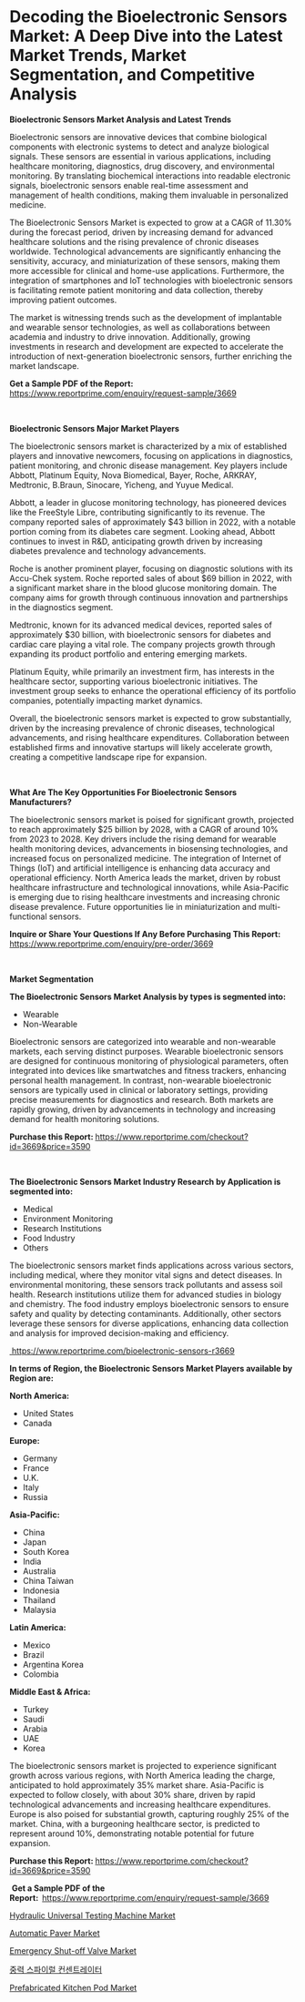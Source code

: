 <p><h1>Decoding the Bioelectronic Sensors Market: A Deep Dive into the Latest Market Trends, Market Segmentation, and Competitive Analysis</h1></p><p><strong>Bioelectronic Sensors Market Analysis and Latest Trends</strong></p>
<p><p>Bioelectronic sensors are innovative devices that combine biological components with electronic systems to detect and analyze biological signals. These sensors are essential in various applications, including healthcare monitoring, diagnostics, drug discovery, and environmental monitoring. By translating biochemical interactions into readable electronic signals, bioelectronic sensors enable real-time assessment and management of health conditions, making them invaluable in personalized medicine.</p><p>The Bioelectronic Sensors Market is expected to grow at a CAGR of 11.30% during the forecast period, driven by increasing demand for advanced healthcare solutions and the rising prevalence of chronic diseases worldwide. Technological advancements are significantly enhancing the sensitivity, accuracy, and miniaturization of these sensors, making them more accessible for clinical and home-use applications. Furthermore, the integration of smartphones and IoT technologies with bioelectronic sensors is facilitating remote patient monitoring and data collection, thereby improving patient outcomes.</p><p>The market is witnessing trends such as the development of implantable and wearable sensor technologies, as well as collaborations between academia and industry to drive innovation. Additionally, growing investments in research and development are expected to accelerate the introduction of next-generation bioelectronic sensors, further enriching the market landscape.</p></p>
<p><strong>Get a Sample PDF of the Report:&nbsp;</strong> <a href="https://www.reportprime.com/enquiry/request-sample/3669">https://www.reportprime.com/enquiry/request-sample/3669</a></p>
<p>&nbsp;</p>
<p><strong>Bioelectronic Sensors Major Market Players</strong></p>
<p><p>The bioelectronic sensors market is characterized by a mix of established players and innovative newcomers, focusing on applications in diagnostics, patient monitoring, and chronic disease management. Key players include Abbott, Platinum Equity, Nova Biomedical, Bayer, Roche, ARKRAY, Medtronic, B.Braun, Sinocare, Yicheng, and Yuyue Medical.</p><p>Abbott, a leader in glucose monitoring technology, has pioneered devices like the FreeStyle Libre, contributing significantly to its revenue. The company reported sales of approximately $43 billion in 2022, with a notable portion coming from its diabetes care segment. Looking ahead, Abbott continues to invest in R&D, anticipating growth driven by increasing diabetes prevalence and technology advancements.</p><p>Roche is another prominent player, focusing on diagnostic solutions with its Accu-Chek system. Roche reported sales of about $69 billion in 2022, with a significant market share in the blood glucose monitoring domain. The company aims for growth through continuous innovation and partnerships in the diagnostics segment.</p><p>Medtronic, known for its advanced medical devices, reported sales of approximately $30 billion, with bioelectronic sensors for diabetes and cardiac care playing a vital role. The company projects growth through expanding its product portfolio and entering emerging markets.</p><p>Platinum Equity, while primarily an investment firm, has interests in the healthcare sector, supporting various bioelectronic initiatives. The investment group seeks to enhance the operational efficiency of its portfolio companies, potentially impacting market dynamics.</p><p>Overall, the bioelectronic sensors market is expected to grow substantially, driven by the increasing prevalence of chronic diseases, technological advancements, and rising healthcare expenditures. Collaboration between established firms and innovative startups will likely accelerate growth, creating a competitive landscape ripe for expansion.</p></p>
<p>&nbsp;</p>
<p><strong>What Are The Key Opportunities For Bioelectronic Sensors Manufacturers?</strong></p>
<p><p>The bioelectronic sensors market is poised for significant growth, projected to reach approximately $25 billion by 2028, with a CAGR of around 10% from 2023 to 2028. Key drivers include the rising demand for wearable health monitoring devices, advancements in biosensing technologies, and increased focus on personalized medicine. The integration of Internet of Things (IoT) and artificial intelligence is enhancing data accuracy and operational efficiency. North America leads the market, driven by robust healthcare infrastructure and technological innovations, while Asia-Pacific is emerging due to rising healthcare investments and increasing chronic disease prevalence. Future opportunities lie in miniaturization and multi-functional sensors.</p></p>
<p><strong>Inquire or Share Your Questions If Any Before Purchasing This Report:</strong> <a href="https://www.reportprime.com/enquiry/pre-order/3669">https://www.reportprime.com/enquiry/pre-order/3669</a></p>
<p>&nbsp;</p>
<p><strong>Market Segmentation</strong></p>
<p><strong>The Bioelectronic Sensors Market Analysis by types is segmented into:</strong></p>
<p><ul><li>Wearable</li><li>Non-Wearable</li></ul></p>
<p><p>Bioelectronic sensors are categorized into wearable and non-wearable markets, each serving distinct purposes. Wearable bioelectronic sensors are designed for continuous monitoring of physiological parameters, often integrated into devices like smartwatches and fitness trackers, enhancing personal health management. In contrast, non-wearable bioelectronic sensors are typically used in clinical or laboratory settings, providing precise measurements for diagnostics and research. Both markets are rapidly growing, driven by advancements in technology and increasing demand for health monitoring solutions.</p></p>
<p><strong>Purchase this Report:&nbsp;</strong><a href="https://www.reportprime.com/checkout?id=3669&price=3590">https://www.reportprime.com/checkout?id=3669&price=3590</a></p>
<p>&nbsp;</p>
<p><strong>The Bioelectronic Sensors Market Industry Research by Application is segmented into:</strong></p>
<p><ul><li>Medical</li><li>Environment Monitoring</li><li>Research Institutions</li><li>Food Industry</li><li>Others</li></ul></p>
<p><p>The bioelectronic sensors market finds applications across various sectors, including medical, where they monitor vital signs and detect diseases. In environmental monitoring, these sensors track pollutants and assess soil health. Research institutions utilize them for advanced studies in biology and chemistry. The food industry employs bioelectronic sensors to ensure safety and quality by detecting contaminants. Additionally, other sectors leverage these sensors for diverse applications, enhancing data collection and analysis for improved decision-making and efficiency.</p></p>
<p><a href="https://www.reportprime.com/bioelectronic-sensors-r3669">&nbsp;https://www.reportprime.com/bioelectronic-sensors-r3669</a></p>
<p><strong>In terms of Region, the Bioelectronic Sensors Market Players available by Region are:</strong></p>
<p>
    <p> <strong> North America: </strong>
        <ul>
            <li>United States</li>
            <li>Canada</li>
        </ul>
        </p> 
    <p> <strong> Europe: </strong>
        <ul>
            <li>Germany</li>
            <li>France</li>
            <li>U.K.</li>
            <li>Italy</li>
            <li>Russia</li>
        </ul>
        </p> 
    <p> <strong> Asia-Pacific: </strong>
        <ul>
            <li>China</li>
            <li>Japan</li>
            <li>South Korea</li>
            <li>India</li>
            <li>Australia</li>
            <li>China Taiwan</li>
            <li>Indonesia</li>
            <li>Thailand</li>
            <li>Malaysia</li>
        </ul>
        </p> 
    <p> <strong> Latin America: </strong>
        <ul>
            <li>Mexico</li>
            <li>Brazil</li>
            <li>Argentina Korea</li>
            <li>Colombia</li>
        </ul>
        </p> 
    <p> <strong> Middle East & Africa: </strong>
        <ul>
            <li>Turkey</li>
            <li>Saudi</li>
            <li>Arabia</li>
            <li>UAE</li>
            <li>Korea</li>
        </ul>
    </p>
    </p>
<p><p>The bioelectronic sensors market is projected to experience significant growth across various regions, with North America leading the charge, anticipated to hold approximately 35% market share. Asia-Pacific is expected to follow closely, with about 30% share, driven by rapid technological advancements and increasing healthcare expenditures. Europe is also poised for substantial growth, capturing roughly 25% of the market. China, with a burgeoning healthcare sector, is predicted to represent around 10%, demonstrating notable potential for future expansion.</p></p>
<p><strong>Purchase this Report: </strong><a href="https://www.reportprime.com/checkout?id=3669&price=3590">https://www.reportprime.com/checkout?id=3669&price=3590</a></p>
<p>&nbsp;<strong>Get a Sample PDF of the Report:&nbsp;&nbsp;</strong><a href="https://www.reportprime.com/enquiry/request-sample/3669">https://www.reportprime.com/enquiry/request-sample/3669</a></p>
<p><strong></strong></p>
<p><p><a href="https://medium.com/@vrahul.reportprime/market-forecast-global-hydraulic-universal-testing-machine-trends-and-impact-analysis-2024-289e786c3954">Hydraulic Universal Testing Machine Market</a></p><p><a href="https://www.linkedin.com/pulse/automatic-paver-market-revolution-2024-2031-trends-shaping-fzvyc?trackingId=PJ%2FGTu28TE2Ai2WWFCIj8w%3D%3D">Automatic Paver Market</a></p><p><a href="https://issuu.com/reportprime-2/docs/emergency-shut-off-valve-market-siz_d9080ab3688a90">Emergency Shut-off Valve Market</a></p><p><a href="https://medium.com/@percymckty3ytenzie89676/%EA%B8%80%EB%A1%9C%EB%B2%8C-%EC%A4%91%EB%A0%A5-%EB%82%98%EC%84%A0-%EB%86%8D%EC%B6%95%EA%B8%B0-%EC%8B%9C%EC%9E%A5%EC%9D%80-2024%EB%85%84%EB%B6%80%ED%84%B0-2031%EB%85%84%EA%B9%8C%EC%A7%80-4-7-%EC%9D%98-%EC%97%B0%ED%8F%89%EA%B7%A0-%EC%84%B1%EC%9E%A5%EB%A5%A0-cagr-%EB%A1%9C-%EC%84%B1%EC%9E%A5%ED%95%A0-%EA%B2%83%EC%9C%BC%EB%A1%9C-%EC%98%88%EC%83%81%EB%90%A9%EB%8B%88%EB%8B%A4-d11e3bb0452a">중력 스파이럴 컨센트레이터</a></p><p><a href="https://issuu.com/reportprime-2/docs/prefabricated-kitchen-pod-market-si_391df69906f6c3">Prefabricated Kitchen Pod Market</a></p></p>